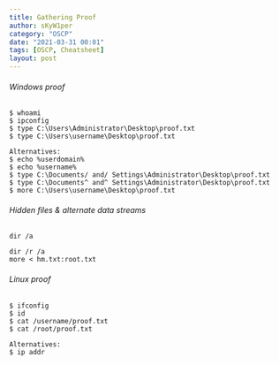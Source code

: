 ```yaml
---
title: Gathering Proof
author: sKyW1per 
category: "OSCP"
date: "2021-03-31 00:01"
tags: [OSCP, Cheatsheet]
layout: post
---
```


###### Windows proof
```
$ whoami
$ ipconfig
$ type C:\Users\Administrator\Desktop\proof.txt
$ type C:\Users\username\Desktop\proof.txt

Alternatives:
$ echo %userdomain%
$ echo %username%
$ type C:\Documents/ and/ Settings\Administrator\Desktop\proof.txt
$ type C:\Documents^ and^ Settings\Administrator\Desktop\proof.txt
$ more C:\Users\username\Desktop\proof.txt
```

###### Hidden files & alternate data streams
```
dir /a

dir /r /a
more < hm.txt:root.txt
```

###### Linux proof
```
$ ifconfig
$ id
$ cat /username/proof.txt
$ cat /root/proof.txt

Alternatives:
$ ip addr
```
